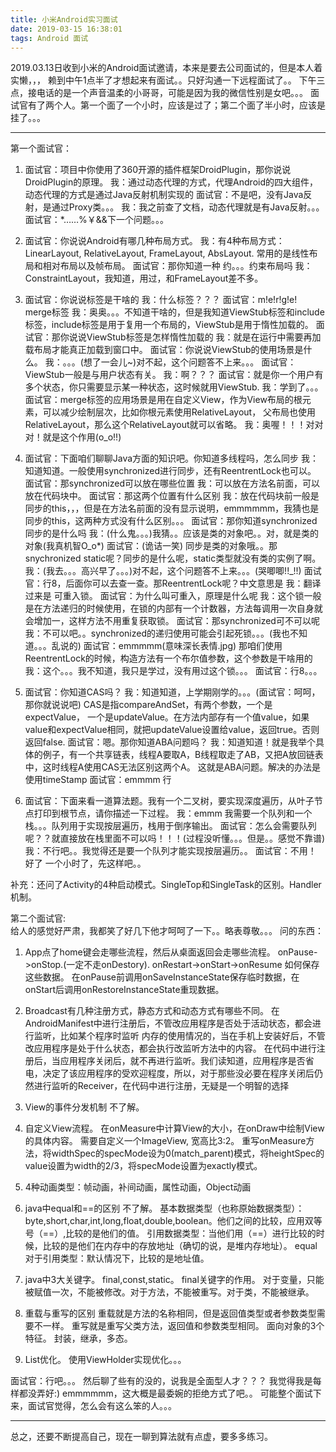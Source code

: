 ```yaml
---
title: 小米Android实习面试
date: 2019-03-15 16:38:01
tags: Android 面试
---
```

2019.03.13日收到小米的Android面试邀请，本来是要去公司面试的，但是本人着实懒，，，
赖到中午1点半了才想起来有面试。。只好沟通一下远程面试了。。
下午三点，接电话的是一个声音温柔的小哥哥，可能是因为我的微信性别是女吧。。。
面试官有了两个人。第一个面了一个小时，应该是过了；第二个面了半小时，应该是挂了。。。
<!-- more -->
---
第一个面试官：<br/>
1. 面试官：项目中你使用了360开源的插件框架DroidPlugin，那你说说DroidPlugin的原理。
   我：通过动态代理的方式，代理Android的四大组件，动态代理的方式是通过Java反射机制实现的
   面试官：不是吧，没有Java反射，是通过Proxy类。。。
   我：我之前查了文档，动态代理就是有Java反射。。。
   面试官：*……%￥&&下一个问题。。。
   
2. 面试官：你说说Android有哪几种布局方式。
   我：有4种布局方式：LinearLayout, RelativeLayout, FrameLayout, AbsLayout. 常用的是线性布局和相对布局以及帧布局。
   面试官：那你知道一种 约。。。约束布局吗
   我：ConstraintLayout，我知道，用过，和FrameLayout差不多。
   
3. 面试官：你说说<merge>标签是干啥的
   我：什么标签？？？
   面试官：m!e!r!g!e! merge标签
   我：奥奥。。。不知道干啥的，但是我知道ViewStub标签和include标签，include标签是用于复用一个布局的，ViewStub是用于惰性加载的。
   面试官：那你说说ViewStub标签是怎样惰性加载的
   我：就是在运行中需要再加载布局才能真正加载到窗口中。
   面试官：你说说ViewStub的使用场景是什么。
   我：。。。(想了一会儿~)对不起，这个问题答不上来。。。
   面试官：ViewStub一般是与用户状态有关。
   我：啊？？？
   面试官：就是你一个用户有多个状态，你只需要显示某一种状态，这时候就用ViewStub.
   我：学到了。。。
   面试官：merge标签的应用场景是用在自定义View，作为View布局的根元素，可以减少绘制层次，比如你根元素使用RelativeLayout，
   父布局也使用RelativeLayout，那么这个RelativeLayout就可以省略。
   我：奥喔！！！对对对！就是这个作用(o_o!!)

4. 面试官：下面咱们聊聊Java方面的知识吧。你知道多线程吗，怎么同步
   我：知道知道。一般使用synchronized进行同步，还有ReentrentLock也可以。
   面试官：那synchronized可以放在哪些位置
   我：可以放在方法名前面，可以放在代码块中。
   面试官：那这两个位置有什么区别
   我：放在代码块前一般是同步的this，，，但是在方法名前面的没有显示说明，emmmmmm，我猜也是同步的this，这两种方式没有什么区别。。。
   面试官：那你知道synchronized同步的是什么吗
   我：(什么鬼。。。)我猜。。应该是类的对象吧。。对，就是类的对象(我真机智O_o*)
   面试官：(诡诘一笑) 同步是类的对象哦。。那snychronized static呢？同步的是什么呢，static类型就没有类的实例了啊。
   我：(我去。。。高兴早了。。。)对不起，这个问题答不上来。。。(哭唧唧!!_!!)
   面试官：行8，后面你可以去查一查。那ReentrentLock呢？中文意思是
   我：翻译过来是 可重入锁。
   面试官：为什么叫可重入，原理是什么呢
   我：这个锁一般是在方法递归的时候使用，在锁的内部有一个计数器，方法每调用一次自身就会增加一，这样方法不用重复获取锁。
   面试官：那synchronized可不可以呢
   我：不可以吧。。synchronized的递归使用可能会引起死锁。。。(我也不知道。。。乱说的)
   面试官：emmmmm(意味深长表情.jpg) 那咱们使用ReentrentLock的时候，构造方法有一个布尔值参数，这个参数是干啥用的
   我：这个。。。我不知道，我只是学过，没有用过这个锁。。。
   面试官：行8。。。

5. 面试官：你知道CAS吗？
   我：知道知道，上学期刚学的。。。(面试官：呵呵，那你就说说吧) CAS是指compareAndSet，有两个参数，一个是expectValue，
   一个是updateValue。在方法内部存有一个值value，如果value和expectValue相同，就把updateValue设置给value，返回true。否则返回false.
   面试官：嗯。那你知道ABA问题吗？
   我：知道知道！就是我举个具体的例子，有一个共享链表，线程A要取A，B线程取走了AB，又把A放回链表中，这时线程A使用CAS无法区别这两个A。
   这就是ABA问题。解决的办法是使用timeStamp
   面试官：emmmm 行
   
6. 面试官：下面来看一道算法题。我有一个二叉树，要实现深度遍历，从叶子节点打印到根节点，请你描述一下过程。
   我：emmm 我需要一个队列和一个栈。。。队列用于实现按层遍历，栈用于倒序输出。
   面试官：怎么会需要队列呢？？就直接放在栈里面不可以吗！！！(过程没听懂。。。但是。。感觉不靠谱)
   我：不行吧。。我觉得还是要一个队列才能实现按层遍历。。
   面试官：不用！
   好了  一个小时了，先这样吧。。
   
 补充：还问了Activity的4种启动模式。SingleTop和SingleTask的区别。Handler机制。
 
 第二个面试官: <br/>
 给人的感觉好严肃，我都笑了好几下他才呵呵了一下。。略表尊敬。。。
 问的东西：
 1. App点了home键会走哪些流程，然后从桌面返回会走哪些流程。
	onPause->onStop.(一定不走onDestory). onRestart->onStart->onResume
	如何保存这些数据。
	在onPause前调用onSaveInstanceState保存临时数据，在onStart后调用onRestoreInstanceState重现数据。
 2. Broadcast有几种注册方式，静态方式和动态方式有哪些不同。
	在AndroidManifest中进行注册后，不管改应用程序是否处于活动状态，都会进行监听，比如某个程序时监听 内存的使用情况的，当在手机上安装好后，不管改应用程序是处于什么状态，都会执行改监听方法中的内容。
	在代码中进行注册后，当应用程序关闭后，就不再进行监听。我们读知道，应用程序是否省电，决定了该应用程序的受欢迎程度，所以，对于那些没必要在程序关闭后仍然进行监听的Receiver，在代码中进行注册，无疑是一个明智的选择
 3. View的事件分发机制
	不了解。
 4. 自定义View流程。
	在onMeasure中计算View的大小，在onDraw中绘制View的具体内容。
	需要自定义一个ImageView, 宽高比3:2。
	重写onMeasure方法，将widthSpec的specMode设为0(match_parent)模式，将heightSpec的value设置为width的2/3，将specMode设置为exactly模式。
 5. 4种动画类型：帧动画，补间动画，属性动画，Object动画
 6. java中equal和==的区别
	不了解。
	基本数据类型（也称原始数据类型）：byte,short,char,int,long,float,double,boolean。他们之间的比较，应用双等号（==）,比较的是他们的值。
	引用数据类型：当他们用（==）进行比较的时候，比较的是他们在内存中的存放地址（确切的说，是堆内存地址）。
	equal对于引用类型：默认情况下，比较的是地址值。
   
 7. java中3大关键字。
	final,const,static。
	final关键字的作用。
	对于变量，只能被赋值一次，不能被修改。对于方法，不能被重写。对于类，不能被继承。
	
 8. 重载与重写的区别
	重载就是方法的名称相同，但是返回值类型或者参数类型需要不一样。
	重写就是重写父类方法，返回值和参数类型相同。
	面向对象的3个特征。
	封装，继承，多态。

 9. List优化。
	使用ViewHolder实现优化。。。
	
面试官：行吧。。。
然后聊了些有的没的，说我是全面型人才？？？
我觉得我是每样都没弄好:) emmmmmm，这大概是最委婉的拒绝方式了吧。。
可能整个面试下来，面试官觉得，怎么会有这么笨的人。。。

----
总之，还要不断提高自己，现在一聊到算法就有点虚，要多多练习。
